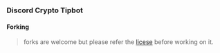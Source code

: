 ### Discord Crypto Tipbot

#### Forking
> forks are welcome but please refer the [licese](https://raw.githubusercontent.com/WriteNaN/Tipbot/main/LICENSE) before working on it.
